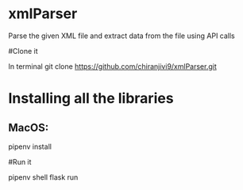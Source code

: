 # xmlParser
Parse the given XML file and extract data from the file using API calls

#Clone it

In terminal
git clone https://github.com/chiranjivi9/xmlParser.git

# Installing all the libraries

## MacOS: 
  pipenv install

#Run it

pipenv shell
flask run
